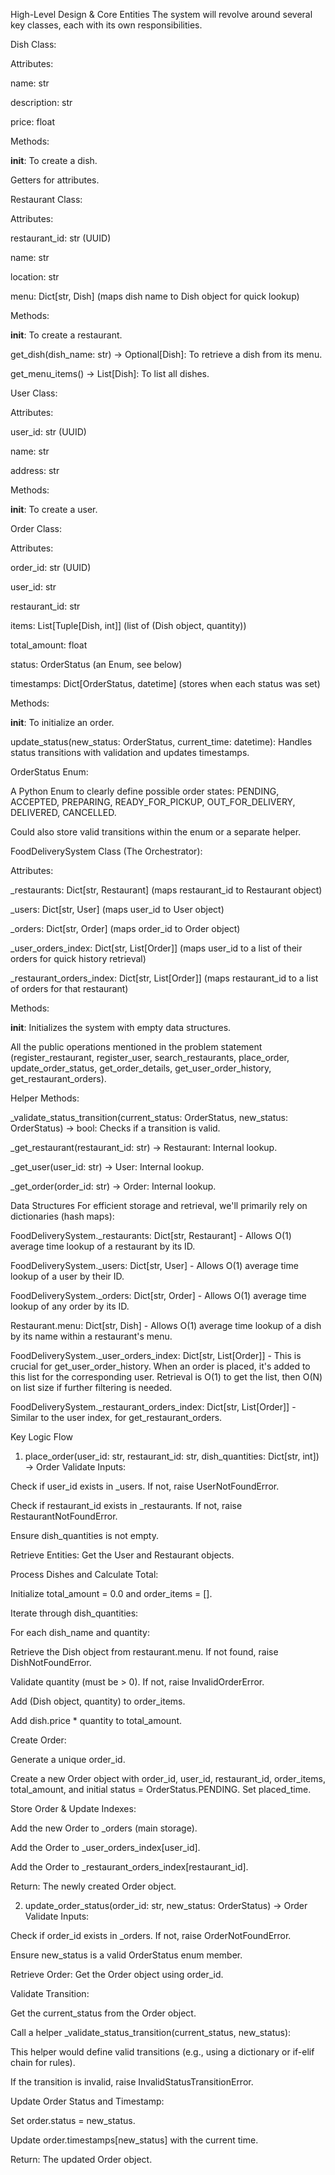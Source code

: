 High-Level Design & Core Entities
The system will revolve around several key classes, each with its own responsibilities.

Dish Class:

Attributes:

name: str

description: str

price: float

Methods:

__init__: To create a dish.

Getters for attributes.

Restaurant Class:

Attributes:

restaurant_id: str (UUID)

name: str

location: str

menu: Dict[str, Dish] (maps dish name to Dish object for quick lookup)

Methods:

__init__: To create a restaurant.

get_dish(dish_name: str) -> Optional[Dish]: To retrieve a dish from its menu.

get_menu_items() -> List[Dish]: To list all dishes.

User Class:

Attributes:

user_id: str (UUID)

name: str

address: str

Methods:

__init__: To create a user.

Order Class:

Attributes:

order_id: str (UUID)

user_id: str

restaurant_id: str

items: List[Tuple[Dish, int]] (list of (Dish object, quantity))

total_amount: float

status: OrderStatus (an Enum, see below)

timestamps: Dict[OrderStatus, datetime] (stores when each status was set)

Methods:

__init__: To initialize an order.

update_status(new_status: OrderStatus, current_time: datetime): Handles status transitions with validation and updates timestamps.

OrderStatus Enum:

A Python Enum to clearly define possible order states: PENDING, ACCEPTED, PREPARING, READY_FOR_PICKUP, OUT_FOR_DELIVERY, DELIVERED, CANCELLED.

Could also store valid transitions within the enum or a separate helper.

FoodDeliverySystem Class (The Orchestrator):

Attributes:

_restaurants: Dict[str, Restaurant] (maps restaurant_id to Restaurant object)

_users: Dict[str, User] (maps user_id to User object)

_orders: Dict[str, Order] (maps order_id to Order object)

_user_orders_index: Dict[str, List[Order]] (maps user_id to a list of their orders for quick history retrieval)

_restaurant_orders_index: Dict[str, List[Order]] (maps restaurant_id to a list of orders for that restaurant)

Methods:

__init__: Initializes the system with empty data structures.

All the public operations mentioned in the problem statement (register_restaurant, register_user, search_restaurants, place_order, update_order_status, get_order_details, get_user_order_history, get_restaurant_orders).

Helper Methods:

_validate_status_transition(current_status: OrderStatus, new_status: OrderStatus) -> bool: Checks if a transition is valid.

_get_restaurant(restaurant_id: str) -> Restaurant: Internal lookup.

_get_user(user_id: str) -> User: Internal lookup.

_get_order(order_id: str) -> Order: Internal lookup.

Data Structures
For efficient storage and retrieval, we'll primarily rely on dictionaries (hash maps):

FoodDeliverySystem._restaurants: Dict[str, Restaurant] - Allows O(1) average time lookup of a restaurant by its ID.

FoodDeliverySystem._users: Dict[str, User] - Allows O(1) average time lookup of a user by their ID.

FoodDeliverySystem._orders: Dict[str, Order] - Allows O(1) average time lookup of any order by its ID.

Restaurant.menu: Dict[str, Dish] - Allows O(1) average time lookup of a dish by its name within a restaurant's menu.

FoodDeliverySystem._user_orders_index: Dict[str, List[Order]] - This is crucial for get_user_order_history. When an order is placed, it's added to this list for the corresponding user. Retrieval is O(1) to get the list, then O(N) on list size if further filtering is needed.

FoodDeliverySystem._restaurant_orders_index: Dict[str, List[Order]] - Similar to the user index, for get_restaurant_orders.

Key Logic Flow
1. place_order(user_id: str, restaurant_id: str, dish_quantities: Dict[str, int]) -> Order
Validate Inputs:

Check if user_id exists in _users. If not, raise UserNotFoundError.

Check if restaurant_id exists in _restaurants. If not, raise RestaurantNotFoundError.

Ensure dish_quantities is not empty.

Retrieve Entities: Get the User and Restaurant objects.

Process Dishes and Calculate Total:

Initialize total_amount = 0.0 and order_items = [].

Iterate through dish_quantities:

For each dish_name and quantity:

Retrieve the Dish object from restaurant.menu. If not found, raise DishNotFoundError.

Validate quantity (must be > 0). If not, raise InvalidOrderError.

Add (Dish object, quantity) to order_items.

Add dish.price * quantity to total_amount.

Create Order:

Generate a unique order_id.

Create a new Order object with order_id, user_id, restaurant_id, order_items, total_amount, and initial status = OrderStatus.PENDING. Set placed_time.

Store Order & Update Indexes:

Add the new Order to _orders (main storage).

Add the Order to _user_orders_index[user_id].

Add the Order to _restaurant_orders_index[restaurant_id].

Return: The newly created Order object.

2. update_order_status(order_id: str, new_status: OrderStatus) -> Order
Validate Inputs:

Check if order_id exists in _orders. If not, raise OrderNotFoundError.

Ensure new_status is a valid OrderStatus enum member.

Retrieve Order: Get the Order object using order_id.

Validate Transition:

Get the current_status from the Order object.

Call a helper _validate_status_transition(current_status, new_status):

This helper would define valid transitions (e.g., using a dictionary or if-elif chain for rules).

If the transition is invalid, raise InvalidStatusTransitionError.

Update Order Status and Timestamp:

Set order.status = new_status.

Update order.timestamps[new_status] with the current time.

Return: The updated Order object.